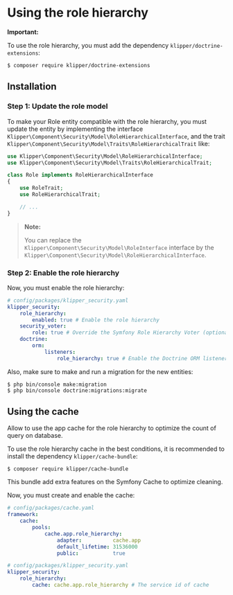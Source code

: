 Using the role hierarchy
========================

**Important:**

To use the role hierarchy, you must add the dependency `klipper/doctrine-extensions`:

```
$ composer require klipper/doctrine-extensions
```

## Installation

### Step 1: Update the role model

To make your Role entity compatible with the role hierarchy, you must update the entity by implementing the interface
`Klipper\Component\Security\Model\RoleHierarchicalInterface`, and the trait
`Klipper\Component\Security\Model\Traits\RoleHierarchicalTrait` like:

```php
use Klipper\Component\Security\Model\RoleHierarchicalInterface;
use Klipper\Component\Security\Model\Traits\RoleHierarchicalTrait;

class Role implements RoleHierarchicalInterface
{
    use RoleTrait;
    use RoleHierarchicalTrait;

    // ...
}
```

> **Note:**
>
> You can replace the `Klipper\Component\Security\Model\RoleInterface` interface by the
> `Klipper\Component\Security\Model\RoleHierarchicalInterface`. 

### Step 2: Enable the role hierarchy

Now, you must enable the role hierarchy:

```yaml
# config/packages/klipper_security.yaml
klipper_security:
    role_hierarchy:
        enabled: true # Enable the role hierarchy
    security_voter:
        role: true # Override the Symfony Role Hierarchy Voter (optional)
    doctrine:
        orm:
            listeners:
                role_hierarchy: true # Enable the Doctrine ORM listener of role hierarchy (optional)
```

Also, make sure to make and run a migration for the new entities:

```
$ php bin/console make:migration
$ php bin/console doctrine:migrations:migrate
```

## Using the cache

Allow to use the app cache for the role hierarchy to optimize the count of query on database.

To use the role hierarchy cache in the best conditions, it is recommended to install the dependency `klipper/cache-bundle`:

```
$ composer require klipper/cache-bundle
```

This bundle add extra features on the Symfony Cache to optimize cleaning.

Now, you must create and enable the cache:

```yaml
# config/packages/cache.yaml
framework:
    cache:
        pools:
            cache.app.role_hierarchy:
                adapter:          cache.app
                default_lifetime: 31536000
                public:           true
```

```yaml
# config/packages/klipper_security.yaml
klipper_security:
    role_hierarchy:
        cache: cache.app.role_hierarchy # The service id of cache
```
